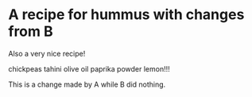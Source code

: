 # A recipe for hummus with changes from B

Also a very nice recipe!

chickpeas
tahini
olive oil
paprika powder
lemon!!!

This is a change made by A while B did nothing.
